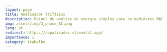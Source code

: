 ```yaml
---
layout: page
title: Analisador Trifásico
description: Painel de análise de energia simples para os medidores MAR722 da Megabras 
img: assets/img/3_phase_AC.png
lang: pt
redirect: https://appalisador.streamlit.app/
importance: 1
category: trabalho
---
```

